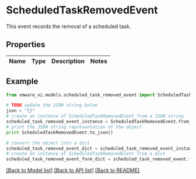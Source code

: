 # ScheduledTaskRemovedEvent

This event records the removal of a scheduled task. 

## Properties
Name | Type | Description | Notes
------------ | ------------- | ------------- | -------------

## Example

```python
from vmware_vi.models.scheduled_task_removed_event import ScheduledTaskRemovedEvent

# TODO update the JSON string below
json = "{}"
# create an instance of ScheduledTaskRemovedEvent from a JSON string
scheduled_task_removed_event_instance = ScheduledTaskRemovedEvent.from_json(json)
# print the JSON string representation of the object
print ScheduledTaskRemovedEvent.to_json()

# convert the object into a dict
scheduled_task_removed_event_dict = scheduled_task_removed_event_instance.to_dict()
# create an instance of ScheduledTaskRemovedEvent from a dict
scheduled_task_removed_event_form_dict = scheduled_task_removed_event.from_dict(scheduled_task_removed_event_dict)
```
[[Back to Model list]](../README.md#documentation-for-models) [[Back to API list]](../README.md#documentation-for-api-endpoints) [[Back to README]](../README.md)


